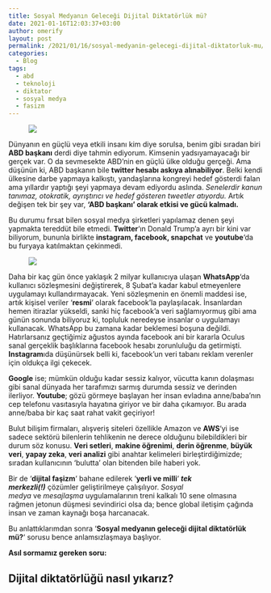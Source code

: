 ```yaml
---
title: Sosyal Medyanın Geleceği Dijital Diktatörlük mü?
date: 2021-01-16T12:03:37+03:00
author: omerify
layout: post
permalink: /2021/01/16/sosyal-medyanin-gelecegi-dijital-diktatorluk-mu/
categories:
  - Blog
tags:
  - abd
  - teknoloji
  - diktator
  - sosyal medya
  - fasizm
---
```


<figure><img src="https://omerify.github.io/blog/assets/img/2021/01/donald-trump-twitter-hesabi-askiya-alindi-2021.jpg" /></figure>

Dünyanın en güçlü veya etkili insanı kim diye sorulsa, benim gibi sıradan biri **ABD başkanı** derdi diye tahmin ediyorum. Kimsenin yadsıyamayacağı bir gerçek var. O da sevmesekte ABD’nin en güçlü ülke olduğu gerçeği. Ama düşünün ki, ABD başkanın bile **twitter hesabı askıya alınabiliyor**. Belki kendi ülkesine darbe yapmaya kalkıştı, yandaşlarına kongreyi hedef gösterdi falan ama yıllardır yaptığı şeyi yapmaya devam ediyordu aslında. _Senelerdir kanun tanımaz, otokratik, ayrıştırıcı ve hedef gösteren tweetler atıyordu._ Artık değişen tek bir şey var, **‘ABD başkanı’ olarak etkisi ve gücü kalmadı.**

Bu durumu fırsat bilen sosyal medya şirketleri yapılamaz denen şeyi yapmakta tereddüt bile etmedi. **Twitter**‘ın Donald Trump’a ayrı bir kini var biliyorum, bununla birlikte **instagram, facebook, snapchat** ve **youtube**‘da bu furyaya katılmaktan çekinmedi.

<figure><img src="https://omerify.github.io/blog/assets/img/2021/01/satilik-medya.jpg" /></figure>

Daha bir kaç gün önce yaklaşık 2 milyar kullanıcıya ulaşan **WhatsApp**‘da kullanıcı sözleşmesini değiştirerek, 8 Şubat’a kadar kabul etmeyenlere uygulamayı kullandırmayacak. Yeni sözleşmenin en önemli maddesi ise, artık kişisel veriler ‘**resmi**’ olarak facebook’la paylaşılacak. İnsanlardan hemen itirazlar yükseldi, sanki hiç facebook’a veri sağlamıyormuş gibi ama günün sonunda biliyoruz ki, topluluk neredeyse insanlar o uygulamayı kullanacak. WhatsApp bu zamana kadar beklemesi boşuna değildi. Hatırlarsanız geçtiğimiz ağustos ayında facebook ani bir kararla Oculus sanal gerçeklik başlıklarına facebook hesabı zorunluluğu da getirmişti. **Instagram**ıda düşünürsek belli ki, facebook’un veri tabanı reklam verenler için oldukça ilgi çekecek.

**Google** ise; mümkün olduğu kadar sessiz kalıyor, vücutta kanın dolaşması gibi sanal dünyada her tarafımızı sarmış durumda sessiz ve derinden ilerliyor. **Youtube**; gözü görmeye başlayan her insan evladına anne/baba’nın cep telefonu vasıtasıyla hayatına giriyor ve bir daha çıkamıyor. Bu arada anne/baba bir kaç saat rahat vakit geçiriyor!

Bulut bilişim firmaları, alışveriş siteleri özellikle Amazon ve **AWS**‘yi ise sadece sektörü bilenlerin tehlikenin ne derece olduğunu bilebildikleri bir durum söz konusu. **Veri setleri**, **makine öğrenimi**, **derin öğrenme**, **büyük veri**, **yapay zeka**, **veri analizi** gibi anahtar kelimeleri birleştirdiğimizde; sıradan kullanıcının ‘bulutta’ olan bitenden bile haberi yok.

Bir de ‘**dijital faşizm**‘ bahane edilerek ‘**yerli ve milli**‘ _**tek merkezli(!)**_ çözümler geliştirilmeye çalışılıyor. _Sosyal medya_ ve _mesajlaşma_ uygulamalarının treni kalkalı 10 sene olmasına rağmen jetonun düşmesi sevindirici olsa da; bence global iletişim çağında insan ve zaman kaynağı boşa harcanacak.

Bu anlattıklarımdan sonra ‘**Sosyal medyanın geleceği dijital diktatörlük mü?**‘ sorusu bence anlamsızlaşmaya başlıyor.

**Asıl sormamız gereken soru:**

## Dijital diktatörlüğü nasıl yıkarız?
